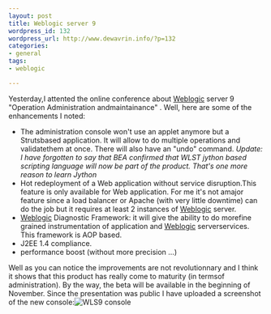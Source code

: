 ```yaml
--- 
layout: post
title: Weblogic server 9
wordpress_id: 132
wordpress_url: http://www.dewavrin.info/?p=132
categories: 
- general
tags:
- weblogic

---
```


Yesterday,I attented the online conference about [Weblogic](http://edocs.bea.com/wls/docs81/notes/issues.html "Known issues") server 9 "Operation Administration andmaintainance" . Well, here are some of the enhancements I noted:
- The administration console won't use an applet anymore but a Strutsbased application. It will allow to do multiple operations and validatethem at once. There will also have an "undo" command.
 _Update: I have forgotten to say that BEA confirmed that WLST jython based scripting language will now be part of the product. That's one more reason to learn Jython_
- Hot redeployment of a Web application without service disruption.This feature is only available for Web application. For me it's not amajor feature since a load balancer or Apache (with very little downtime) can do the job but it requires at least 2 instances of [Weblogic](http://edocs.bea.com/wls/docs81/notes/issues.html "Known issues") server.
- [Weblogic](http://edocs.bea.com/wls/docs81/notes/issues.html "Known issues") Diagnostic Framework: it will give the ability to do morefine grained instrumentation of application and [Weblogic](http://edocs.bea.com/wls/docs81/notes/issues.html "Known issues") serverservices. This framework is AOP based.
- J2EE 1.4 compliance.
- performance boost (without more precision ...)

Well as you can notice the improvements are not revolutionnary and I think it shows that this product has really come to maturity (in termsof administration). By the way, the beta will be available in the beginning of November. Since the presentation was public I have uploaded a screenshot of the new console:![WLS9 console](http://www.jroller.com/resources/l/ldewavrin/console.jpg)

